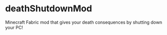 # deathShutdownMod
 Minecraft Fabric mod that gives your death consequences by shutting down your PC!
